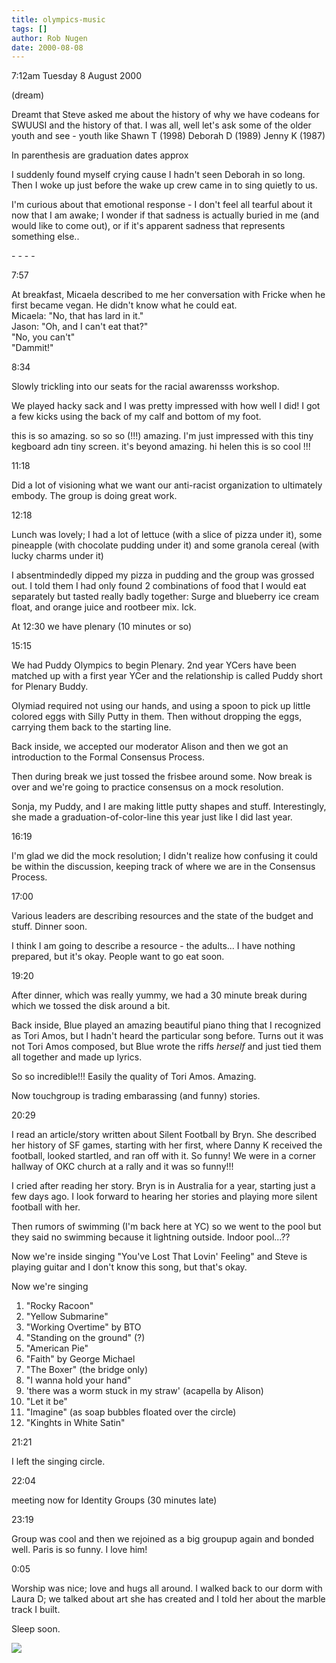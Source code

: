 ```yaml
---
title: olympics-music
tags: []
author: Rob Nugen
date: 2000-08-08
---
```


<p class=date>7:12am Tuesday 8 August 2000

<p class=note>(dream)

<p class=dream>Dreamt that Steve asked me about the history of why we have
codeans for SWUUSI and the history of that. I was all, well let's ask some
of the older youth and see - youth like Shawn T (1998)  Deborah  D (1989)
Jenny K (1987)

<p>In parenthesis are graduation dates approx

<p class=dream>I suddenly found myself crying cause I hadn't seen Deborah in
so long.  Then I woke up just before the wake up crew came in to sing
quietly to us.

<p>I'm  curious about that emotional response - I don't feel all tearful
about it now that I am awake; I wonder if that sadness is actually buried in
me (and would like to come out), or if it's apparent sadness that represents
something else..

<p>- - - -

<p class=date>7:57

<p>At breakfast, Micaela described to me her conversation with Fricke when
he first became vegan.  He didn't know what he could eat.
<br>Micaela: "No, that has lard in it."
<br>Jason: "Oh, and I can't eat that?"
<br>"No, you can't"
<br>"Dammit!"

<p class=date>8:34

<p>Slowly trickling into our seats for the racial awarensss workshop.

<p>We played hacky sack and I was pretty impressed with how well I did!  I
got a few kicks using the back of my calf and bottom of my foot.

<p class=message>this is so amazing. so so so (!!!) amazing.  I'm just
impressed with this tiny kegboard adn tiny screen.  it's beyond amazing.  hi
helen this is so cool !!!

<p class=date>11:18

<p>Did a lot of visioning what we want our anti-racist organization to
ultimately embody.   The group is doing great work.

<p class=date>12:18

<p>Lunch was lovely; I had a lot of lettuce (with a slice of pizza under
it), some pineapple (with chocolate pudding under it) and some granola
cereal (with lucky charms under it)

<p>I absentmindedly dipped my pizza in pudding and the group was grossed
out.  I told them I had only found 2 combinations of food that I would eat
separately but tasted really badly together:  Surge and blueberry ice cream
float, and orange juice and rootbeer mix.  Ick.

<p>At 12:30 we have plenary (10 minutes or so)

<p class=date>15:15

<p>We had Puddy Olympics to begin Plenary.  2nd year YCers have been matched
up with a first year YCer and the relationship is called Puddy short for
Plenary Buddy.

<p>Olymiad required not using our hands, and using a spoon to pick up little
colored eggs with Silly Putty in them.  Then without dropping the eggs,
carrying them back to the starting line.

<p>Back inside, we accepted our moderator Alison and then we got an
introduction to the Formal Consensus Process.

<p>Then during break we just tossed the frisbee around some.   Now break is
over and we're going to practice consensus on a mock resolution.

<p>Sonja, my Puddy, and I are making little putty shapes and stuff.
Interestingly, she made a graduation-of-color-line this year just like I did
last year.

<p class=date>16:19

<p>I'm glad we did the mock resolution; I didn't realize how confusing it
could be within the discussion, keeping track of where we are in the
Consensus Process.

<p class=date>17:00

<p>Various leaders are describing resources and the state of the budget and
stuff.   Dinner soon.

<p>I think I am going to describe a resource - the adults... I have nothing
prepared, but it's okay.  People want to go eat soon.

<p class=date>19:20

<p>After dinner, which was really yummy, we had a 30 minute break during
which we tossed the disk around a bit.

<p>Back inside, Blue played an amazing beautiful piano thing that I
recognized as Tori Amos, but I hadn't heard the particular song before.
Turns out it was not Tori Amos composed, but Blue wrote the riffs
<em>herself</em> and just tied them all together and made up lyrics.

<p>So so incredible!!!  Easily the quality of Tori Amos.  Amazing.

<p>Now touchgroup is trading embarassing (and funny) stories.

<p class=date>20:29

<p>I read an article/story written about Silent Football by Bryn.  She
described her history of SF games, starting with her first, where Danny K
received  the football, looked startled, and ran off with it.  So funny!  We
were in a corner hallway of OKC church at a rally and it was so funny!!!

<p>I cried after reading her story.  Bryn is in Australia for a year,
starting just a few days ago.  I look forward to hearing her stories and
playing more silent football with her.

<p>Then rumors of swimming (I'm back here at YC) so we went to the pool but
they said no swimming because it lightning outside.  Indoor pool...??

<p>Now we're inside singing "You've Lost That Lovin' Feeling" and Steve is
playing guitar and I don't know this song, but that's okay.

<p>Now we're singing

<p><ol>
<li>"Rocky Racoon"
<li>"Yellow Submarine"
<li>"Working Overtime" by BTO
<li>"Standing on the ground" (?)
<li>"American Pie"
<li> "Faith"  by George Michael
<li>"The Boxer" (the bridge only)
<li>"I wanna hold your hand"
<li>'there was a worm stuck in my straw'  (acapella by Alison)
<li>"Let it be"
<li>"Imagine"  (as soap bubbles floated over the circle)
<li>"Kinghts in White Satin"
</ol>

<p class=date>21:21

<p>I left the singing circle.

<p class=date>22:04

<p>meeting now for Identity Groups (30 minutes late)

<p class=date>23:19

<p>Group was cool and then we rejoined as a big groupup again and bonded
well.  Paris is so funny.  I love him!

<p class=date>0:05

<p>Worship was nice; love and hugs all around.  I walked back to our dorm
with Laura D; we talked about art she has created and I told her about the
marble track I built.

<p>Sleep soon.

<p><img src="/images/rob/wL-ROB.gif">


